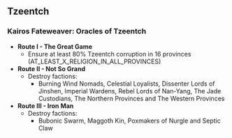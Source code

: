## Tzeentch

### Kairos Fateweaver: Oracles of Tzeentch

* **Route I - The Great Game**
    * Ensure at least 80% Tzeentch corruption in 16 provinces (AT_LEAST_X_RELIGION_IN_ALL_PROVINCES)
* **Route II - Not So Grand**
    * Destroy factions:
        * Burning Wind Nomads, Celestial Loyalists, Dissenter Lords of Jinshen, Imperial Wardens, Rebel Lords of 
        Nan-Yang, The Jade Custodians, The Northern Provinces and The Western Provinces 
* **Route III - Iron Man**
    * Destroy factions:
        * Bubonic Swarm, Maggoth Kin, Poxmakers of Nurgle and Septic Claw